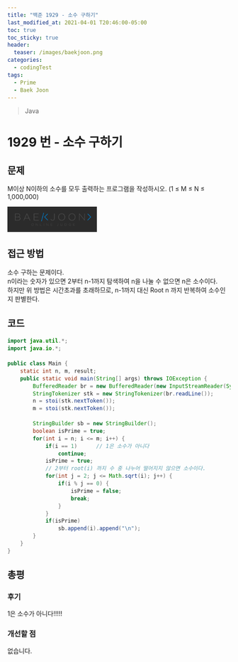 ```yaml
---
title: "백준 1929 - 소수 구하기"
last_modified_at: 2021-04-01 T20:46:00-05:00
toc: true
toc_sticky: true
header:
  teaser: /images/baekjoon.png
categories: 
  - codingTest
tags:
  - Prime
  - Baek Joon
---
```


> Java

1929 번 - 소수 구하기
=============
 
## 문제

M이상 N이하의 소수를 모두 출력하는 프로그램을 작성하시오. (1 ≤ M ≤ N ≤ 1,000,000)
  
[<img src="/images/baekjoon.png" width="40%" height="40%">](https://www.acmicpc.net/problem/1929)  

## 접근 방법

소수 구하는 문제이다.  
n이라는 숫자가 있으면 2부터 n-1까지 탐색하여 n을 나눌 수 없으면 n은 소수이다.  
하지만 위 방법은 시간초과를 초래하므로, n-1까지 대신 Root n 까지 반복하여 소수인지 판별한다.  

## 코드
```java
import java.util.*;
import java.io.*;

public class Main {
	static int n, m, result;
	public static void main(String[] args) throws IOException {
		BufferedReader br = new BufferedReader(new InputStreamReader(System.in));
    	StringTokenizer stk = new StringTokenizer(br.readLine());
    	n = stoi(stk.nextToken());
    	m = stoi(stk.nextToken());
    	
    	StringBuilder sb = new StringBuilder();
    	boolean isPrime = true;
    	for(int i = n; i <= m; i++) {
    		if(i == 1)		// 1은 소수가 아니다
    			continue;
    		isPrime = true;
			// 2부터 root(i) 까지 수 중 나누어 떨어지지 않으면 소수이다.
    		for(int j = 2; j <= Math.sqrt(i); j++) {
    			if(i % j == 0) {
    				isPrime = false;
    				break;
    			}
    		}
    		if(isPrime)
    			sb.append(i).append("\n");
    	}
	}
}	
```

## 총평
### 후기
1은 소수가 아니다!!!!!  
### 개선할 점
없습니다.

<!-- ★
<img src="/images/codingTest/bj/문제번호.PNG" width="40%" height="40%">  

-->